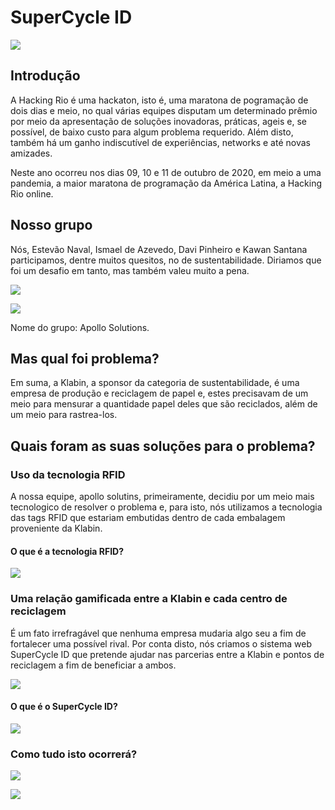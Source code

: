 # SuperCycle ID

![](assets/images/Landpage.PNG)

## Introdução
A Hacking Rio é uma hackaton, isto é, uma maratona de pogramação de dois dias e meio, no qual várias equipes disputam um determinado prêmio por meio da apresentação de soluções inovadoras, práticas, ageis e, se possível, de baixo custo para algum problema requerido. Além disto, também há um ganho indiscutível de experiências, networks e até novas amizades.  

Neste ano ocorreu nos dias 09, 10 e 11 de outubro de 2020, em meio a uma pandemia, a maior maratona de programação da América Latina, a Hacking Rio online.

## Nosso grupo

Nós, Estevão Naval, Ismael de Azevedo, Davi Pinheiro e Kawan Santana participamos, dentre muitos quesitos, no de sustentabilidade. Diriamos que foi um desafio em tanto, mas também valeu muito a pena. 

![](assets/images/Equipe01.PNG)

![](assets/images/Equipe02.PNG)

Nome do grupo: Apollo Solutions.

## Mas qual foi problema?

Em suma, a Klabin, a sponsor da categoria de sustentabilidade, é uma empresa de produção e reciclagem de papel e, estes precisavam de um meio para mensurar a quantidade papel deles que são reciclados, além de um meio para rastrea-los.



## Quais foram as suas soluções para o problema?

### Uso da tecnologia RFID
A nossa equipe, apollo solutins, primeiramente, decidiu por um meio mais tecnologico de resolver o problema e, para isto, nós utilizamos a tecnologia das tags RFID que estariam embutidas dentro de cada embalagem proveniente da Klabin.

#### O que é a tecnologia RFID?

![](assets/images/TecnologiaRFID.PNG)

### Uma relação gamificada entre a Klabin e cada centro de reciclagem
É um fato irrefragável que nenhuma empresa mudaria algo seu a fim de fortalecer uma possível rival. Por conta disto, nós criamos o sistema web SuperCycle ID que pretende ajudar nas parcerias entre a Klabin e pontos de reciclagem a fim de beneficiar a ambos.

![](assets/images/Gamificacao.PNG)

#### O que é o SuperCycle ID?

![](assets/images/SuperCycle.PNG)


### Como tudo isto ocorrerá?

![](assets/images/Passo01.PNG)

![](assets/images/Passo02.PNG)









